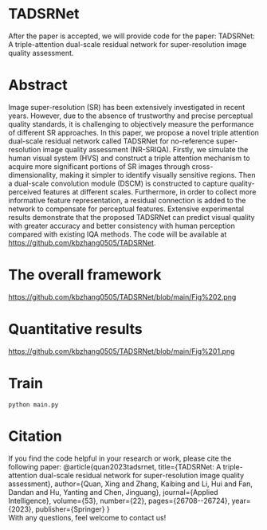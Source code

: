 # TADSRNet
After the paper is accepted, we will provide code for the paper: TADSRNet: A triple-attention dual-scale residual network for super-resolution image quality assessment.
# Abstract
Image super-resolution (SR) has been extensively investigated in recent years. However, due to the absence of trustworthy and precise perceptual quality standards, it is challenging to objectively measure the performance of different SR approaches. In this paper, we propose a novel triple attention dual-scale residual network called TADSRNet for no-reference super-resolution image quality assessment (NR-SRIQA). Firstly, we simulate the human visual system (HVS) and construct a triple attention mechanism to acquire more significant portions of SR images through cross-dimensionality, making it simpler to identify visually sensitive regions. Then a dual-scale convolution module (DSCM) is constructed to capture quality-perceived features at different scales. Furthermore, in order to collect more informative feature representation, a residual connection is added to the network to compensate for perceptual features. Extensive experimental results demonstrate that the proposed TADSRNet can predict visual quality with greater accuracy and better consistency with human perception compared with existing IQA methods. The code will be available at https://github.com/kbzhang0505/TADSRNet. 
# The overall framework
https://github.com/kbzhang0505/TADSRNet/blob/main/Fig%202.png
# Quantitative results
https://github.com/kbzhang0505/TADSRNet/blob/main/Fig%201.png
# Train
`python main.py`

# Citation
If you find the code helpful in your research or work, please cite the following paper:
    @article{quan2023tadsrnet,
       title={TADSRNet: A triple-attention dual-scale residual network for super-resolution image quality assessment},
       author={Quan, Xing and Zhang, Kaibing and Li, Hui and Fan, Dandan and Hu, Yanting and Chen, Jinguang},
       journal={Applied Intelligence},
       volume={53},
       number={22},
       pages={26708--26724},
       year={2023},
       publisher={Springer}
    }    
With any questions, feel welcome to contact us!
